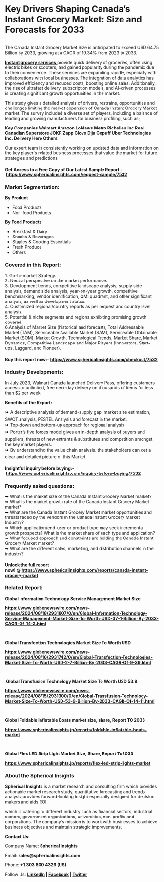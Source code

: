 <div class="wow_read_blog_hdr_img">
<div class="wow_read_blog_hdr_img_innr">
<h1>Key Drivers Shaping Canada&rsquo;s Instant Grocery Market: Size and Forecasts for 2033</h1>
</div>
<div class="wow_main_float_head_img"><img src="https://www.vevioz.com/upload/photos/2024/12/n4pdsPY8cquqmHGc5vRb_26_086edff75aa81ebba30cb697b1a8ff5b_image.jpg" alt="" /></div>
</div>
<div class="read-blog-container">
<div class="read-blog-desc">
<p class="mb-0">The Canada Instant Grocery Market Size is anticipated to exceed USD 64.75 Billion by 2033, growing at a CAGR of 19.34% from 2023 to 2033.</p>
</div>
<div class="read-content">
<div class="content-body__detail">
<section id="section_0" class="entry fr-view">
<p><a href="https://www.sphericalinsights.com/reports/canada-instant-grocery-market" target="_blank" rel="noopener"><strong>Instant grocery services</strong>&nbsp;</a>provide quick delivery of groceries, often using electric bikes or scooters, and gained popularity during the pandemic due to their convenience. These services are expanding rapidly, especially with collaborations with local businesses. The integration of data analytics has improved efficiency and reduced costs, boosting online sales. Additionally, the rise of ultrafast delivery, subscription models, and AI-driven processes is creating significant growth opportunities in the market.</p>
<p>This study gives a detailed analysis of drivers, restrains, opportunities and challenges limiting the market expansion of Canada Instant Grocery Market market. The survey included a diverse set of players, including a balance of leading and growing manufacturers for business profiling, such as;</p>
<p><strong>Key Companies Walmart Amazon Loblaws Metro Richelieu Inc Real Canadian Superstore JOKR Zapp Glovo Dija Gopuff Uber Technologies Inc. Delivery Hero Others</strong></p>
<p>Our expert team is consistently working on updated data and information on the key player's related business processes that value the market for future strategies and predictions</p>
<h4><strong>Get Access to a Free Copy of Our Latest Sample Report -&nbsp;<a href="https://www.sphericalinsights.com/request-sample/7532" rel="nofollow">https://www.sphericalinsights.com/request-sample/7532</a></strong></h4>
<h3><strong>Market Segmentation:</strong></h3>
<p><strong>By Product</strong></p>
<ul>
<li>Food Products</li>
<li>Non-food Products</li>
</ul>
<p><strong>By Food Products</strong></p>
<ul>
<li>Breakfast &amp; Dairy</li>
<li>Snacks &amp; Beverages</li>
<li>Staples &amp; Cooking Essentials</li>
<li>Fresh Produce</li>
<li>Others</li>
</ul>
<h3>Covered in this Report:</h3>
<p>1. Go-to-market Strategy.<br />2. Neutral perspective on the market performance.<br />3. Development trends, competitive landscape analysis, supply side analysis, demand side analysis, year-on-year growth, competitive benchmarking, vendor identification, QMI quadrant, and other significant analysis, as well as development status.<br />4. Customized regional/country reports as per request and country level analysis.<br />5. Potential &amp; niche segments and regions exhibiting promising growth covered.<br />6.Analysis of Market Size (historical and forecast), Total Addressable Market (TAM), Serviceable Available Market (SAM), Serviceable Obtainable Market (SOM), Market Growth, Technological Trends, Market Share, Market Dynamics, Competitive Landscape and Major Players (Innovators, Start-ups, Laggard, and Pioneer).</p>
<h4>Buy this report now:-&nbsp;<a href="https://www.sphericalinsights.com/checkout/7532" rel="nofollow">https://www.sphericalinsights.com/checkout/7532</a></h4>
<h3>Industry Developments:</h3>
<p>In July 2023, Walmart Canada launched Delivery Pass, offering customers access to unlimited, free next-day delivery on thousands of items for less than $2 per week.</p>
<p><strong>Benefits of the Report:</strong></p>
<p>⏩ A descriptive analysis of demand-supply gap, market size estimation, SWOT analysis, PESTEL Analysis and forecast in the market.<br />⏩ Top-down and bottom-up approach for regional analysis<br />⏩ Porter&rsquo;s five forces model gives an in-depth analysis of buyers and suppliers, threats of new entrants &amp; substitutes and competition amongst the key market players.<br />⏩ By understanding the value chain analysis, the stakeholders can get a clear and detailed picture of this Market</p>
<h4>Insightful inquiry before buying:-&nbsp;<a href="https://www.sphericalinsights.com/inquiry-before-buying/7532" rel="nofollow">https://www.sphericalinsights.com/inquiry-before-buying/7532</a></h4>
<h3>Frequently asked questions:</h3>
<p>➥ What is the market size of the Canada Instant Grocery Market market?<br />➥ What is the market growth rate of the Canada Instant Grocery Market market?<br />➥ What are the Canada Instant Grocery Market market opportunities and threats faced by the vendors in the Canada Instant Grocery Market Industry?<br />➥ Which application/end-user or product type may seek incremental growth prospects? What is the market share of each type and application?<br />➥ What focused approach and constraints are holding the Canada Instant Grocery Market market?<br />➥ What are the different sales, marketing, and distribution channels in the industry?</p>
<h4>Unlock the full report now!&nbsp;@&nbsp;<a href="https://www.sphericalinsights.com/reports/canada-instant-grocery-market" rel="nofollow">https://www.sphericalinsights.com/reports/canada-instant-grocery-market</a></h4>
<h3><strong>Related Report:</strong></h3>
<p><strong>Global Information Technology Service Management Market Size</strong></p>
<p><strong><a href="https://www.globenewswire.com/news-release/2024/08/18/2931807/0/en/Global-Information-Technology-Service-Management-Market-Size-To-Worth-USD-37-1-Billion-By-2033-CAGR-Of-14-2.html" rel="nofollow">https://www.globenewswire.com/news-release/2024/08/18/2931807/0/en/Global-Information-Technology-Service-Management-Market-Size-To-Worth-USD-37-1-Billion-By-2033-CAGR-Of-14-2.html</a></strong></p>
<p><strong>&nbsp;</strong></p>
<p><strong>Global Transfection Technologies Market Size To Worth USD</strong></p>
<p><strong><a href="https://www.globenewswire.com/news-release/2024/08/16/2931742/0/en/Global-Transfection-Technologies-Market-Size-To-Worth-USD-2-7-Billion-By-2033-CAGR-Of-9-39.html" rel="nofollow">https://www.globenewswire.com/news-release/2024/08/16/2931742/0/en/Global-Transfection-Technologies-Market-Size-To-Worth-USD-2-7-Billion-By-2033-CAGR-Of-9-39.html</a></strong></p>
<p><strong>&nbsp;</strong></p>
<p><strong>&nbsp;Global Transfusion Technology Market Size To Worth USD 53.9</strong></p>
<p><strong><a href="https://www.globenewswire.com/news-release/2024/08/15/2931300/0/en/Global-Transfusion-Technology-Market-Size-To-Worth-USD-53-9-Billion-By-2033-CAGR-Of-14-11.html" rel="nofollow">https://www.globenewswire.com/news-release/2024/08/15/2931300/0/en/Global-Transfusion-Technology-Market-Size-To-Worth-USD-53-9-Billion-By-2033-CAGR-Of-14-11.html</a></strong></p>
<p><strong>&nbsp;</strong></p>
<p><strong>Global Foldable Inflatable Boats market size, share, Report T0 2033</strong></p>
<p><strong><a href="https://www.sphericalinsights.jp/reports/foldable-inflatable-boats-market" rel="nofollow">https://www.sphericalinsights.jp/reports/foldable-inflatable-boats-market</a></strong></p>
<p><strong>&nbsp;</strong></p>
<p><strong>Global Flex LED Strip Light Market Size, Share, Report To2033</strong></p>
<p><strong><a href="https://www.sphericalinsights.jp/reports/flex-led-strip-lights-market" rel="nofollow">https://www.sphericalinsights.jp/reports/flex-led-strip-lights-market</a></strong></p>
<h3><strong>About the Spherical Insights</strong></h3>
<p><strong>Spherical Insights</strong>&nbsp;is a market research and consulting firm which provides actionable market research study, quantitative forecasting and trends analysis provides forward-looking insight especially designed for decision makers and aids ROI.</p>
<p>which is catering to different industry such as financial sectors, industrial sectors, government organizations, universities, non-profits and corporations. The company's mission is to work with businesses to achieve business objectives and maintain strategic improvements.</p>
<p><strong>Contact Us:</strong></p>
<p>Company Name:&nbsp;<strong>Spherical Insights</strong></p>
<p>Email:&nbsp;<strong>sales@sphericalinsights.com</strong></p>
<p>Phone:&nbsp;<strong>+1 303 800 4326 (US)</strong></p>
<p>Follow Us:&nbsp;<strong><a href="https://www.linkedin.com/company/spherical-insight/" rel="nofollow"><u>LinkedIn</u></a>&nbsp;|&nbsp;<a href="https://www.facebook.com/sphericalinsights22" rel="nofollow"><u>Facebook</u></a>&nbsp;|&nbsp;<a href="https://twitter.com/SInsights_US" rel="nofollow"><u>Twitter</u></a></strong></p>
</section>
</div>
</div>
</div>
